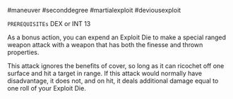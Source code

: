 #maneuver #seconddegree #martialexploit #deviousexploit 

`PREREQUISITEs`
DEX or INT 13

As a bonus action, you can expend an Exploit Die to make a special ranged weapon attack with a weapon that has both the finesse and thrown properties.

This attack ignores the benefits of cover, so long as it can ricochet off one surface and hit a target in range. If this attack would normally have disadvantage, it does not, and on hit, it deals additional damage equal to one roll of your Exploit Die.